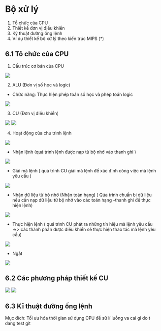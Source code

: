 # Bộ xử lý

1. Tổ chức của CPU
2. Thiết kế đơn vị điều khiển
3. Kỹ thuật đường ống lệnh
4. Ví dụ thiết kế bộ xử lý theo kiến trúc MIPS (*)

## 6.1 Tô chức của CPU 

1. Cấu trúc cơ bản của CPU

<img src = "https://i.imgur.com/s4Pp2qo.png" >

2. ALU (Đơn vị số học và logic)
  * Chức năng: Thực hiện phép toán số học và phép toán logic 
<img src = "https://i.imgur.com/NM30pgA.png">

3. CU (Đơn vị điều khiển) 

<img src = "https://i.imgur.com/jEi9fLI.png">

<img src = "https://i.imgur.com/7ymcQOm.png">

4. Hoạt động của chu trình lệnh

<img src = "https://i.imgur.com/dzausv7.png">

* Nhận lệnh (quá trình lệnh được nạp từ bộ nhớ vào thanh ghi )
<img src = "https://i.imgur.com/LT4pBz9.png">

* Giải mã lệnh ( quá trình CU giải mã lệnh để xác định công việc mà lệnh yêu cầu )
<img src = "https://i.imgur.com/k9SNw4V.png">

* Nhận dữ liệu từ bộ nhớ (Nhận toán hạng) ( Qúa trình chuẩn bị dữ liệu nếu cần nạp dữ liệu từ bộ nhớ vào các toán hạng -thanh ghi để thực hiện lệnh)

<img src = "https://i.imgur.com/vb6LPv2.png">

* Thực hiện lệnh ( quá trình CU phát ra những tín hiệu mà lệnh yêu cầu =>> các thành phần được điều khiển sẽ thực hiện thao tác mà lệnh yêu cầu)
<img src = "https://i.imgur.com/fl6k3aT.png">

* Ngắt 
<img src = "https://i.imgur.com/mqOPrCq.png">

## 6.2 Các phương pháp thiết kế CU

<img src = "https://i.imgur.com/ZCB703T.png">

<img src = "https://i.imgur.com/zPen5p1.png">

## 6.3 Kĩ thuật đường ống lệnh
Mục đích: Tối ưu hóa thời gian sử dụng CPU để sử lí luồng va cai gi do t dang test git

